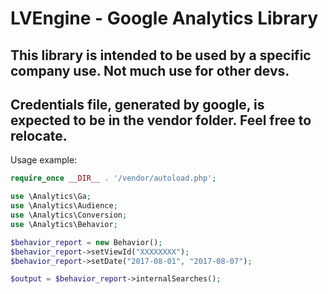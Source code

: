 LVEngine - Google Analytics Library
===
This library is intended to be used by a specific company use.
Not much use for other devs.
---
Credentials file, generated by google, is expected to be in the vendor folder. Feel free to relocate.
---
Usage example:

```php
require_once __DIR__ . '/vendor/autoload.php';

use \Analytics\Ga;
use \Analytics\Audience;
use \Analytics\Conversion;
use \Analytics\Behavior;

$behavior_report = new Behavior();
$behavior_report->setViewId("XXXXXXXX");
$behavior_report->setDate("2017-08-01", "2017-08-07");

$output = $behavior_report->internalSearches();
```
